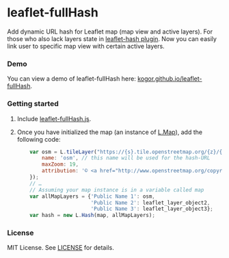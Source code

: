leaflet-fullHash
================

Add dynamic URL hash for Leaflet map (map view and active layers). For those who also lack layers state in [leaflet-hash plugin](https://github.com/mlevans/leaflet-hash). Now you can easily link user to specific map view with certain active layers.

### Demo
You can view a demo of leaflet-fullHash here: [kogor.github.io/leaflet-fullHash](http://kogor.github.io/leaflet-fullHash/index.html).

### Getting started
1. Include [leaflet-fullHash.js](https://github.com/KoGor/leaflet-fullHash/blob/master/leaflet-fullHash.js).

2. Once you have initialized the map (an instance of [L.Map](http://leafletjs.com/reference.html#map-class)), add the following code:

	```javascript
        var osm = L.tileLayer("https://{s}.tile.openstreetmap.org/{z}/{x}/{y}.png", {
            name: 'osm', // this name will be used for the hash-URL
            maxZoom: 19,
            attribution: '© <a href="http://www.openstreetmap.org/copyright">OpenStreetMap</a>'
        });
        // …
        // Assuming your map instance is in a variable called map
        var allMapLayers = {'Public Name 1': osm,
                            'Public Name 2': leaflet_layer_object2,
                            'Public Name 3': leaflet_layer_object3};
        var hash = new L.Hash(map, allMapLayers);
    ```

### License

MIT License. See [LICENSE](https://github.com/KoGor/leaflet-fullHash/blob/master/LICENSE) for details.
